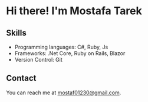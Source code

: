 # Hi there! I'm Mostafa Tarek
## Skills
- Programming languages: C#, Ruby, Js 
- Frameworks: .Net Core, Ruby on Rails, Blazor
- Version Control: Git
## Contact

You can reach me at mostaf01230@gmail.com.
